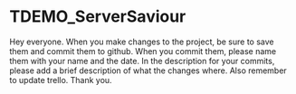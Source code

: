 # TDEMO_ServerSaviour

Hey everyone. When you make changes to the project, be sure to save them and commit them to github. When you commit them, please name them with your name and the date. In the description for your commits, please add a brief description of what the changes where. Also remember to update trello. Thank you.
